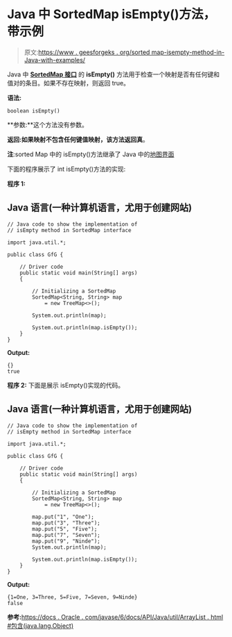 # Java 中 SortedMap isEmpty()方法，带示例

> 原文:[https://www . geesforgeks . org/sorted map-isempty-method-in-Java-with-examples/](https://www.geeksforgeeks.org/sortedmap-isempty-method-in-java-with-examples/)

Java 中 [**SortedMap 接口**](https://www.geeksforgeeks.org/sortedmap-java-examples/) 的 **isEmpty()** 方法用于检查一个映射是否有任何键和值对的条目。如果不存在映射，则返回 true。

**语法:**

```
boolean isEmpty()
```

**参数:**这个方法没有参数。

**返回:**如果映射不包含任何键值映射，该方法返回**真**。

**注**:sorted Map 中的 isEmpty()方法继承了 Java 中的[地图界面](https://www.geeksforgeeks.org/map-interface-java-examples/)

下面的程序展示了 int isEmpty()方法的实现:

**程序 1:**

## Java 语言(一种计算机语言，尤用于创建网站)

```
// Java code to show the implementation of
// isEmpty method in SortedMap interface

import java.util.*;

public class GfG {

    // Driver code
    public static void main(String[] args)
    {

        // Initializing a SortedMap
        SortedMap<String, String> map
            = new TreeMap<>();

        System.out.println(map);

        System.out.println(map.isEmpty());
    }
}
```

**Output:** 

```
{}
true
```

**程序 2:** 下面是展示 isEmpty()实现的代码。

## Java 语言(一种计算机语言，尤用于创建网站)

```
// Java code to show the implementation of
// isEmpty method in SortedMap interface

import java.util.*;

public class GfG {

    // Driver code
    public static void main(String[] args)
    {

        // Initializing a SortedMap
        SortedMap<String, String> map
            = new TreeMap<>();

        map.put("1", "One");
        map.put("3", "Three");
        map.put("5", "Five");
        map.put("7", "Seven");
        map.put("9", "Ninde");
        System.out.println(map);

        System.out.println(map.isEmpty());
    }
}
```

**Output:** 

```
{1=One, 3=Three, 5=Five, 7=Seven, 9=Ninde}
false
```

**参考:**[https://docs . Oracle . com/javase/6/docs/API/Java/util/ArrayList . html #包含(java.lang.Object)](https://docs.oracle.com/javase/6/docs/api/java/util/ArrayList.html#contains(java.lang.Object))